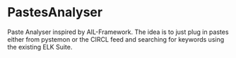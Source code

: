 # PastesAnalyser
Paste Analyser inspired by AIL-Framework. The idea is to just plug in pastes either from pystemon or the CIRCL feed and searching for keywords using the existing ELK Suite.
